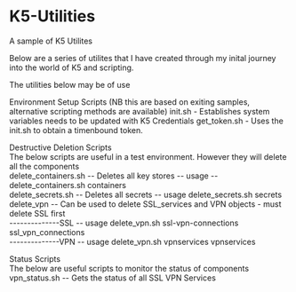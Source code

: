 # K5-Utilities  
A sample of K5 Utilites 

Below are a series of utilites that I have created through my inital journey into the world of K5 and scripting.  
   
  
The utilities below may be of use

Environment Setup Scripts    (NB this are based on exiting samples, alternative scripting methods are available)
init.sh - Establishes system variables needs to be updated with K5 Credentials 
get_token.sh - Uses the init.sh to obtain a timenbound token.

Destructive Deletion Scripts   
The below scripts are useful in a test environment. However they will delete all the components   
delete_containers.sh -- Deletes all key stores -- usage -- delete_containers.sh containers  
delete_secrets.sh -- Deletes all secrets -- usage delete_secrets.sh secrets  
delete_vpn -- Can be used to delete SSL_services and  VPN objects - must delete SSL first   
--------------SSL -- usage delete_vpn.sh ssl-vpn-connections ssl_vpn_connections  
--------------VPN -- usage delete_vpn.sh vpnservices vpnservices

Status Scripts  
The below are useful scripts to monitor the status of components   
vpn_status.sh -- Gets the status of all SSL VPN Services
